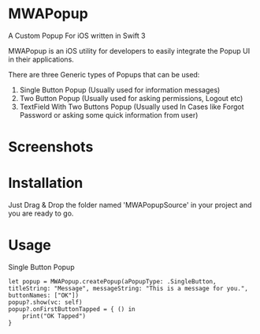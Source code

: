 # MWAPopup

A Custom Popup For iOS written in Swift 3

MWAPopup is an iOS utility for developers to easily integrate the Popup UI in their applications.

There are three Generic types of Popups that can be used:

1. Single Button Popup (Usually used for information messages)
2. Two Button Popup (Usually used for asking permissions, Logout etc)
3. TextField With Two Buttons Popup (Usually used In Cases like Forgot Password or asking some quick information from user)

# Screenshots

# Installation

Just Drag & Drop the folder named 'MWAPopupSource' in your project and you are ready to go.

# Usage

Single Button Popup

    let popup = MWAPopup.createPopup(aPopupType: .SingleButton, titleString: "Message", messageString: "This is a message for you.", buttonNames: ["OK"]) 
    popup?.show(vc: self)
    popup?.onFirstButtonTapped = { () in 
        print("OK Tapped") 
    }
